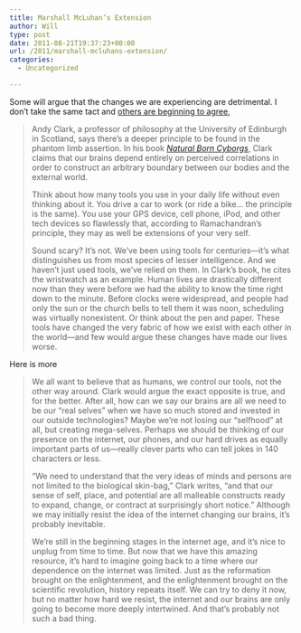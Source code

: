 ```yaml
---
title: Marshall McLuhan’s Extension
author: Will
type: post
date: 2011-08-21T19:37:23+00:00
url: /2011/marshall-mcluhans-extension/
categories:
  - Uncategorized

---
```

Some will argue that the changes we are experiencing are detrimental. I don&#8217;t take the same tact and [others are beginning to agree][1],

> Andy Clark, a professor of philosophy at the University of Edinburgh in Scotland, says there’s a deeper principle to be found in the phantom limb assertion. In his book _[Natural Born Cyborgs][2]_, Clark claims that our brains depend entirely on perceived correlations in order to construct an arbitrary boundary between our bodies and the external world.
> 
> Think about how many tools you use in your daily life without even thinking about it. You drive a car to work (or ride a bike&#8230; the principle is the same). You use your GPS device, cell phone, iPod, and other tech devices so flawlessly that, according to Ramachandran’s principle, they may as well be extensions of your very self.
> 
> Sound scary? It’s not. We’ve been using tools for centuries—it’s what distinguishes us from most species of lesser intelligence. And we haven’t just used tools, we’ve relied on them. In Clark’s book, he cites the wristwatch as an example. Human lives are drastically different now than they were before we had the ability to know the time right down to the minute. Before clocks were widespread, and people had only the sun or the church bells to tell them it was noon, scheduling was virtually nonexistent. Or think about the pen and paper. These tools have changed the very fabric of how we exist with each other in the world—and few would argue these changes have made our lives worse.

Here is more

> We all want to believe that as humans, we control our tools, not the other way around. Clark would argue the exact opposite is true, and for the better. After all, how can we say our brains are all we need to be our “real selves” when we have so much stored and invested in our outside technologies? Maybe we’re not losing our “selfhood” at all, but creating mega-selves. Perhaps we should be thinking of our presence on the internet, our phones, and our hard drives as equally important parts of us—really clever parts who can tell jokes in 140 characters or less.
> 
> “We need to understand that the very ideas of minds and persons are not limited to the biological skin-bag,” Clark writes, “and that our sense of self, place, and potential are all malleable constructs ready to expand, change, or contract at surprisingly short notice.” Although we may initially resist the idea of the internet changing our brains, it’s probably inevitable.
> 
> We’re still in the beginning stages in the internet age, and it’s nice to unplug from time to time. But now that we have this amazing resource, it’s hard to imagine going back to a time where our dependence on the internet was limited. Just as the reformation brought on the enlightenment, and the enlightenment brought on the scientific revolution, history repeats itself. We can try to deny it now, but no matter how hard we resist, the internet and our brains are only going to become more deeply intertwined. And that’s probably not such a bad thing.

 [1]: http://www.good.is/post/why-it-s-good-that-the-internet-is-changing-our-brains/
 [2]: http://www.oup.com/us/catalog/general/subject/LifeSciences/Neurobiology/CognitiveScience/?view=usa&ci=9780195177510